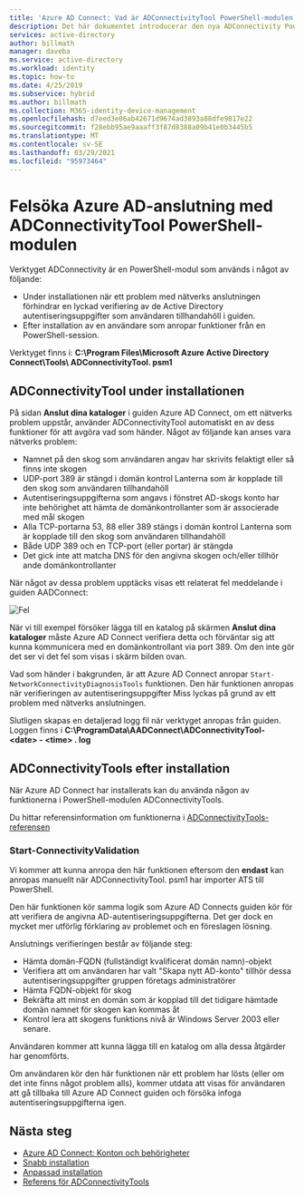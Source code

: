 ```yaml
---
title: 'Azure AD Connect: Vad är ADConnectivityTool PowerShell-modulen | Microsoft Docs'
description: Det här dokumentet introducerar den nya ADConnectivity PowerShell-modulen och hur den kan användas för att felsöka.
services: active-directory
author: billmath
manager: daveba
ms.service: active-directory
ms.workload: identity
ms.topic: how-to
ms.date: 4/25/2019
ms.subservice: hybrid
ms.author: billmath
ms.collection: M365-identity-device-management
ms.openlocfilehash: d7eed3e06ab42671d9674ad3893a88dfe9817e22
ms.sourcegitcommit: f28ebb95ae9aaaff3f87d8388a09b41e0b3445b5
ms.translationtype: MT
ms.contentlocale: sv-SE
ms.lasthandoff: 03/29/2021
ms.locfileid: "95973464"
---
```

# <a name="troubleshoot-azure-ad-connectivity-with-the-adconnectivitytool-powershell-module"></a>Felsöka Azure AD-anslutning med ADConnectivityTool PowerShell-modulen

Verktyget ADConnectivity är en PowerShell-modul som används i något av följande:

- Under installationen när ett problem med nätverks anslutningen förhindrar en lyckad verifiering av de Active Directory autentiseringsuppgifter som användaren tillhandahöll i guiden.
- Efter installation av en användare som anropar funktioner från en PowerShell-session.

Verktyget finns i: **C:\Program Files\Microsoft Azure Active Directory Connect\Tools\ ADConnectivityTool. psm1** 

## <a name="adconnectivitytool-during-installation"></a>ADConnectivityTool under installationen

På sidan **Anslut dina kataloger** i guiden Azure AD Connect, om ett nätverks problem uppstår, använder ADConnectivityTool automatiskt en av dess funktioner för att avgöra vad som händer.  Något av följande kan anses vara nätverks problem:

- Namnet på den skog som användaren angav har skrivits felaktigt eller så finns inte skogen 
- UDP-port 389 är stängd i domän kontrol Lanterna som är kopplade till den skog som användaren tillhandahöll
- Autentiseringsuppgifterna som angavs i fönstret AD-skogs konto har inte behörighet att hämta de domänkontrollanter som är associerade med mål skogen
- Alla TCP-portarna 53, 88 eller 389 stängs i domän kontrol Lanterna som är kopplade till den skog som användaren tillhandahöll 
- Både UDP 389 och en TCP-port (eller portar) är stängda
- Det gick inte att matcha DNS för den angivna skogen och/eller tillhör ande domänkontrollanter

När något av dessa problem upptäcks visas ett relaterat fel meddelande i guiden AADConnect:


![Fel](media/how-to-connect-adconnectivitytools/error1.png)

När vi till exempel försöker lägga till en katalog på skärmen **Anslut dina kataloger** måste Azure AD Connect verifiera detta och förväntar sig att kunna kommunicera med en domänkontrollant via port 389.  Om den inte gör det ser vi det fel som visas i skärm bilden ovan.  

Vad som händer i bakgrunden, är att Azure AD Connect anropar `Start-NetworkConnectivityDiagnosisTools` funktionen.  Den här funktionen anropas när verifieringen av autentiseringsuppgifter Miss lyckas på grund av ett problem med nätverks anslutningen.

Slutligen skapas en detaljerad logg fil när verktyget anropas från guiden. Loggen finns i **C:\ProgramData\AADConnect\ADConnectivityTool- \<date> - \<time> . log**

## <a name="adconnectivitytools-post-installation"></a>ADConnectivityTools efter installation
När Azure AD Connect har installerats kan du använda någon av funktionerna i PowerShell-modulen ADConnectivityTools.  

Du hittar referensinformation om funktionerna i [ADConnectivityTools-referensen](reference-connect-adconnectivitytools.md)

### <a name="start-connectivityvalidation"></a>Start-ConnectivityValidation

Vi kommer att kunna anropa den här funktionen eftersom den **endast** kan anropas manuellt när ADConnectivityTool. psm1 har importer ATS till PowerShell. 

Den här funktionen kör samma logik som Azure AD Connects guiden kör för att verifiera de angivna AD-autentiseringsuppgifterna.  Det ger dock en mycket mer utförlig förklaring av problemet och en föreslagen lösning. 

Anslutnings verifieringen består av följande steg:
-   Hämta domän-FQDN (fullständigt kvalificerat domän namn)-objekt
-   Verifiera att om användaren har valt "Skapa nytt AD-konto" tillhör dessa autentiseringsuppgifter gruppen företags administratörer
-   Hämta FQDN-objekt för skog
-   Bekräfta att minst en domän som är kopplad till det tidigare hämtade domän namnet för skogen kan kommas åt
-   Kontrol lera att skogens funktions nivå är Windows Server 2003 eller senare.

Användaren kommer att kunna lägga till en katalog om alla dessa åtgärder har genomförts.

Om användaren kör den här funktionen när ett problem har lösts (eller om det inte finns något problem alls), kommer utdata att visas för användaren att gå tillbaka till Azure AD Connect guiden och försöka infoga autentiseringsuppgifterna igen.



## <a name="next-steps"></a>Nästa steg
- [Azure AD Connect: Konton och behörigheter](reference-connect-accounts-permissions.md)
- [Snabb installation](how-to-connect-install-express.md)
- [Anpassad installation](how-to-connect-install-custom.md)
- [Referens för ADConnectivityTools](reference-connect-adconnectivitytools.md)

